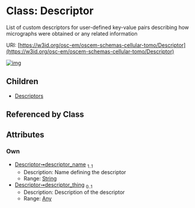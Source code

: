 
# Class: Descriptor

List of custom descriptors for user-defined key-value pairs describing how micrographs were obtained or any related information

URI: [https://w3id.org/osc-em/oscem-schemas-cellular-tomo/Descriptor](https://w3id.org/osc-em/oscem-schemas-cellular-tomo/Descriptor)


[![img](https://yuml.me/diagram/nofunky;dir:TB/class/[Descriptors],[Any]<descriptor_thing%200..1-++[Descriptor&#124;descriptor_name:string],[Descriptor]^-[Descriptors],[Any])](https://yuml.me/diagram/nofunky;dir:TB/class/[Descriptors],[Any]<descriptor_thing%200..1-++[Descriptor&#124;descriptor_name:string],[Descriptor]^-[Descriptors],[Any])

## Children

 * [Descriptors](Descriptors.md)

## Referenced by Class


## Attributes


### Own

 * [Descriptor➞descriptor_name](Descriptor_descriptor_name.md)  <sub>1..1</sub>
     * Description: Name defining the descriptor
     * Range: [String](types/String.md)
 * [Descriptor➞descriptor_thing](Descriptor_descriptor_thing.md)  <sub>0..1</sub>
     * Description: Description of the descriptor
     * Range: [Any](Any.md)
